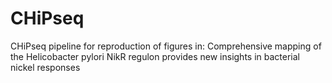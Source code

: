 # CHiPseq
CHiPseq pipeline for reproduction of figures in:  Comprehensive mapping of the Helicobacter pylori NikR regulon provides new insights in bacterial nickel responses

